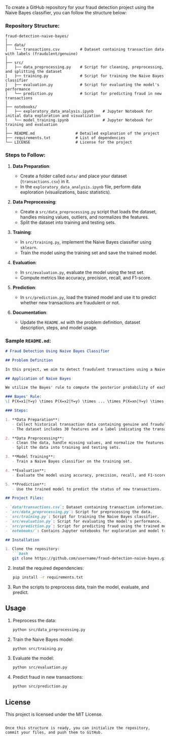 To create a GitHub repository for your fraud detection project using the Naive Bayes classifier, you can follow the structure below:

### Repository Structure:

```
fraud-detection-naive-bayes/
│
├── data/
│   └── transactions.csv         # Dataset containing transaction data with labels (fraudulent/genuine)
│
├── src/
│   ├── data_preprocessing.py    # Script for cleaning, preprocessing, and splitting the dataset
│   ├── training.py              # Script for training the Naive Bayes classifier
│   ├── evaluation.py            # Script for evaluating the model's performance
│   └── prediction.py            # Script for predicting fraud in new transactions
│
├── notebooks/
│   ├── exploratory_data_analysis.ipynb    # Jupyter Notebook for initial data exploration and visualization
│   └── model_training.ipynb               # Jupyter Notebook for training and evaluation
│
├── README.md                  # Detailed explanation of the project
├── requirements.txt           # List of dependencies
└── LICENSE                    # License for the project
```

### Steps to Follow:

1. **Data Preparation**:
   - Create a folder called `data/` and place your dataset (`transactions.csv`) in it.
   - In the `exploratory_data_analysis.ipynb` file, perform data exploration (visualizations, basic statistics).

2. **Data Preprocessing**:
   - Create a `src/data_preprocessing.py` script that loads the dataset, handles missing values, outliers, and normalizes the features.
   - Split the dataset into training and testing sets.

3. **Training**:
   - In `src/training.py`, implement the Naive Bayes classifier using `sklearn`.
   - Train the model using the training set and save the trained model.

4. **Evaluation**:
   - In `src/evaluation.py`, evaluate the model using the test set.
   - Compute metrics like accuracy, precision, recall, and F1-score.

5. **Prediction**:
   - In `src/prediction.py`, load the trained model and use it to predict whether new transactions are fraudulent or not.

6. **Documentation**:
   - Update the `README.md` with the problem definition, dataset description, steps, and model usage.

### Sample `README.md`:

```markdown
# Fraud Detection Using Naive Bayes Classifier

## Problem Definition

In this project, we aim to detect fraudulent transactions using a Naive Bayes classifier. The goal is to predict whether a transaction is fraudulent based on historical data and multiple features.

## Application of Naive Bayes

We utilize the Bayes' rule to compute the posterior probability of each transaction being fraudulent or genuine based on the given features.

### Bayes' Rule:
\[ P(X=x1|Y=y) \times P(X=x2|Y=y) \times ... \times P(X=xn|Y=y) \times P(Y=y) \]

### Steps:

1. **Data Preparation**:
   - Collect historical transaction data containing genuine and fraudulent transactions.
   - The dataset includes 30 features and a label indicating the transaction's status.

2. **Data Preprocessing**:
   - Clean the data, handle missing values, and normalize the features.
   - Split the data into training and testing sets.

3. **Model Training**:
   - Train a Naive Bayes classifier on the training set.

4. **Evaluation**:
   - Evaluate the model using accuracy, precision, recall, and F1-score.

5. **Prediction**:
   - Use the trained model to predict the status of new transactions.

## Project Files:

- `data/transactions.csv`: Dataset containing transaction information.
- `src/data_preprocessing.py`: Script for preprocessing the data.
- `src/training.py`: Script for training the Naive Bayes classifier.
- `src/evaluation.py`: Script for evaluating the model's performance.
- `src/prediction.py`: Script for predicting fraud using the trained model.
- `notebooks/`: Contains Jupyter notebooks for exploration and model training.

## Installation

1. Clone the repository:
   ```bash
   git clone https://github.com/username/fraud-detection-naive-bayes.git
   ```
   
2. Install the required dependencies:
   ```bash
   pip install -r requirements.txt
   ```

3. Run the scripts to preprocess data, train the model, evaluate, and predict.

## Usage

1. Preprocess the data:
   ```bash
   python src/data_preprocessing.py
   ```

2. Train the Naive Bayes model:
   ```bash
   python src/training.py
   ```

3. Evaluate the model:
   ```bash
   python src/evaluation.py
   ```

4. Predict fraud in new transactions:
   ```bash
   python src/prediction.py
   ```

## License

This project is licensed under the MIT License.
```

Once this structure is ready, you can initialize the repository, commit your files, and push them to GitHub.
